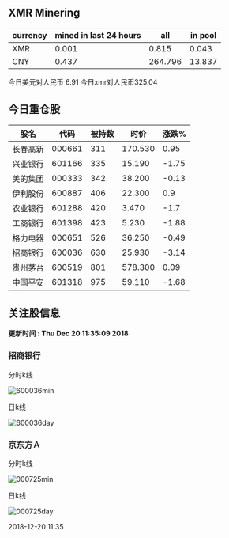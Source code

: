## XMR Minering

|currency|mined in last 24 hours|all|in pool|
|---|---|---|---|
|XMR|0.001|0.815|0.043|
|CNY|0.437|264.796|13.837|

今日美元对人民币 6.91	今日xmr对人民币325.04


## 今日重仓股 

|股名|代码|被持数|时价|涨跌%|
|---|---|---|---|---|
|长春高新|000661|311|170.530|0.95|
|兴业银行|601166|335|15.190|-1.75|
|美的集团|000333|342|38.200|-0.13|
|伊利股份|600887|406|22.300|0.9|
|农业银行|601288|420|3.470|-1.7|
|工商银行|601398|423|5.230|-1.88|
|格力电器|000651|526|36.250|-0.49|
|招商银行|600036|630|25.930|-3.14|
|贵州茅台|600519|801|578.300|0.09|
|中国平安|601318|975|59.110|-1.68|

## 关注股信息
**更新时间 : Thu Dec 20 11:35:09 2018**
### 招商银行 
分时k线

![600036min](http://image.sinajs.cn/newchart/min/n/sh600036.gif)

日k线

![600036day](http://image.sinajs.cn/newchart/daily/n/sh600036.gif)

### 京东方Ａ 
分时k线

![000725min](http://image.sinajs.cn/newchart/min/n/sz000725.gif)

日k线

![000725day](http://image.sinajs.cn/newchart/daily/n/sz000725.gif)

2018-12-20 11:35